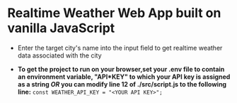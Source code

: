 # Realtime Weather Web App built on vanilla JavaScript


- Enter the target city's name into the input field to get realtime weather data associated with the city


- **To get the project to run on your browser,set your .env file to contain an environment variable, "API\*KEY" to which your API key is assigned as a string _OR_ you can modify line 12 of ./src/script.js to the following line:**
  `const WEATHER_API_KEY = "<YOUR API KEY>";`
